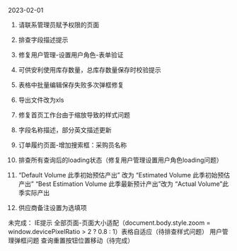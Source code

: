 2023-02-01
1. 请联系管理员赋予权限的页面
2. 排查字段描述提示
3. 修复用户管理-设置用户角色-表单验证
4. 可供安利使用库存数量，总库存数量保存时校验提示
5. 表格中批量编辑保存失败多次弹框修复
6. 导出文件改为xls
7. 修复首页工作台由于缩放导致的样式问题
8. 字段名称描述，部分英文描述更新
9. 订单履约页面-增加搜索框：采购员名称
10. 排查所有查询后的loading状态（修复用户管理设置用户角色loading问题）



1. “Default Volume 此季初始预估产出” 改为 “Estimated Volume 此季初始预估产出”
“Best Estimation Volume 此季最新预计产出”改为 “Actual Volume”此季实际产出
2. 供应商备注设置为选填项

未完成：
IE提示
全部页面-页面大小适配（document.body.style.zoom = window.devicePixelRatio > 2 ? 0.8 : 1）表格自适应（待排查样式问题）
用户管理弹框问题
查询重置按钮位置移动（待完成）
